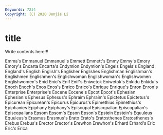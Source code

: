 ```yaml
---
Keywords: 7234
Copyright: (C) 2020 Junjie Li
---
```


# title

Write contents here!!!

Emma's 
Emmanuel 
Emmanuel's 
Emmett 
Emmett's 
Emmy 
Emmy's
Emory 
Emory's 
Encarta 
Encarta's 
Endymion 
Endymion's 
Engels 
Engels's 
England 
England's
English 
English's 
Englisher 
Englishes 
Englishman 
Englishman's 
Englishmen 
Englishmen's 
Englishwoman 
Englishwoman's
Englishwomen 
Englishwomen's 
Enid 
Enid's 
Enif 
Enif's 
Eniwetok 
Eniwetok's 
Enkidu 
Enkidu's
Enoch 
Enoch's 
Enos 
Enos's 
Enrico 
Enrico's 
Enrique 
Enrique's 
Enron 
Enron's
Enterprise 
Enterprise's 
Eocene 
Eocene's 
Epcot 
Epcot's 
Ephesian 
Ephesian's 
Ephesus 
Ephesus's
Ephraim 
Ephraim's 
Epictetus 
Epictetus's 
Epicurean 
Epicurean's 
Epicurus 
Epicurus's 
Epimethius 
Epimethius's
Epiphanies 
Epiphany 
Epiphany's 
Episcopal 
Episcopalian 
Episcopalian's 
Episcopalians 
Epsom 
Epsom's 
Epson
Epson's 
Epstein 
Epstein's 
Equuleus 
Equuleus's 
Erasmus 
Erasmus's 
Erato 
Erato's 
Eratosthenes
Eratosthenes's 
Erebus 
Erebus's 
Erector 
Erector's 
Erewhon 
Erewhon's 
Erhard 
Erhard's 
Eric
Eric's 
Erica 
